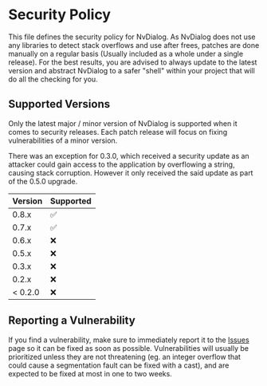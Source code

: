 # Security Policy
This file defines the security policy for NvDialog. As NvDialog does not use any libraries to detect stack overflows and use after frees, patches are
done manually on a regular basis (Usually included as a whole under a single release). For the best results, you are advised to always update to the latest version
and abstract NvDialog to a safer "shell" within your project that will do all the checking for you.

## Supported Versions
Only the latest major / minor version of NvDialog is supported when it comes to security releases. Each patch release will focus on fixing 
vulnerabilities of a minor version.

There was an exception for 0.3.0, which received a security update as an attacker could gain access to the application by overflowing a string, causing stack corruption.
However it only received the said update as part of the 0.5.0 upgrade.

| Version | Supported          |
| ------- | ------------------ |
| 0.8.x   | :white_check_mark: |
| 0.7.x   | :white_check_mark: |
| 0.6.x   | :x:                |
| 0.5.x   | :x:                |
| 0.3.x   | :x:                |
| 0.2.x   | :x:                |
| < 0.2.0 | :x:                |

## Reporting a Vulnerability
If you find a vulnerability, make sure to immediately report it to the [Issues](https://github.com/AndroGR/nvdialog/issues) page so it can be fixed as soon as
possible. Vulnerabilities will usually be prioritized unless they are not threatening (eg. an integer overflow that could cause a segmentation fault can be fixed with a cast), and are expected to be
fixed at most in one to two weeks.

